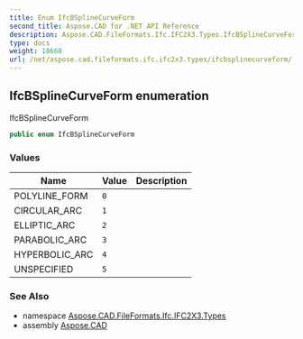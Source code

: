 ```yaml
---
title: Enum IfcBSplineCurveForm
second_title: Aspose.CAD for .NET API Reference
description: Aspose.CAD.FileFormats.Ifc.IFC2X3.Types.IfcBSplineCurveForm enum. IfcBSplineCurveForm
type: docs
weight: 18660
url: /net/aspose.cad.fileformats.ifc.ifc2x3.types/ifcbsplinecurveform/
---
```

## IfcBSplineCurveForm enumeration

IfcBSplineCurveForm

```csharp
public enum IfcBSplineCurveForm
```

### Values

| Name | Value | Description |
| --- | --- | --- |
| POLYLINE_FORM | `0` |  |
| CIRCULAR_ARC | `1` |  |
| ELLIPTIC_ARC | `2` |  |
| PARABOLIC_ARC | `3` |  |
| HYPERBOLIC_ARC | `4` |  |
| UNSPECIFIED | `5` |  |

### See Also

* namespace [Aspose.CAD.FileFormats.Ifc.IFC2X3.Types](../../aspose.cad.fileformats.ifc.ifc2x3.types/)
* assembly [Aspose.CAD](../../)


